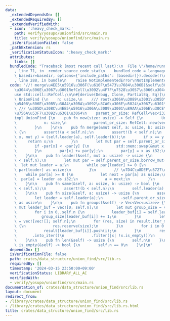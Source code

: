 ```yaml
---
data:
  _extendedDependsOn: []
  _extendedRequiredBy: []
  _extendedVerifiedWith:
  - icon: ':heavy_check_mark:'
    path: verify/yosupo/unionfind/src/main.rs
    title: verify/yosupo/unionfind/src/main.rs
  _isVerificationFailed: false
  _pathExtension: rs
  _verificationStatusIcon: ':heavy_check_mark:'
  attributes:
    links: []
  bundledCode: "Traceback (most recent call last):\n  File \"/home/runner/.local/lib/python3.10/site-packages/onlinejudge_verify/documentation/build.py\"\
    , line 71, in _render_source_code_stat\n    bundled_code = language.bundle(stat.path,\
    \ basedir=basedir, options={'include_paths': [basedir]}).decode()\n  File \"/home/runner/.local/lib/python3.10/site-packages/onlinejudge_verify/languages/rust.py\"\
    , line 288, in bundle\n    raise NotImplementedError\nNotImplementedError\n"
  code: "//! merge\u4EE5\u5916\u306F(\u610F\u5473\u7684\u306B)&self\u306B\u3057\u305F\
    \u3044\u306E\u3067\u3001RefCell\u3092\u4F7F\u7528\u3057\u3066\u3044\u308B\n\n\
    use std::cell::RefCell;\n\n#[derive(Debug, Clone, PartialEq, Eq)]\npub struct\
    \ UnionFind {\n    n: usize,\n    /// root\u306A\u3089\u3001\u305D\u306E\u96C6\
    \u5408\u306E\u30B5\u30A4\u30BA\u3092\u8CA0\u306E\u5024\u3067\u6301\u3064\n   \
    \ /// \u305D\u308C\u4EE5\u5916\u306A\u3089\u3001\u89AA\u306E\u30CE\u30FC\u30C9\
    \u756A\u53F7\u3092\u6301\u3064\n    parent_or_size: RefCell<Vec<i32>>,\n}\n\n\
    impl UnionFind {\n    pub fn new(size: usize) -> Self {\n        UnionFind {\n\
    \            n: size,\n            parent_or_size: RefCell::new(vec![-1; size]),\n\
    \        }\n    }\n\n    pub fn merge(&mut self, a: usize, b: usize) -> usize\
    \ {\n        assert!(a < self.n);\n        assert!(b < self.n);\n        let (mut\
    \ x, mut y) = (self.leader(a), self.leader(b));\n        if x == y {\n       \
    \     return x;\n        }\n        let mut par = self.parent_or_size.borrow_mut();\n\
    \        if -par[x] < -par[y] {\n            std::mem::swap(&mut x, &mut y);\n\
    \        }\n        par[x] += par[y];\n        par[y] = x as i32;\n        x\n\
    \    }\n\n    pub fn leader(&self, mut a: usize) -> usize {\n        assert!(a\
    \ < self.n);\n        let mut par = self.parent_or_size.borrow_mut();\n      \
    \  let mut leader = a;\n        while par[leader] >= 0 {\n            leader =\
    \ par[leader] as usize;\n        }\n        // \u7D4C\u8DEF\u5727\u7E2E\n    \
    \    while par[a] >= 0 {\n            let next = par[a] as usize;\n          \
    \  par[a] = leader as i32;\n            a = next;\n        }\n        leader\n\
    \    }\n\n    pub fn same(&self, a: usize, b: usize) -> bool {\n        assert!(a\
    \ < self.n);\n        assert!(b < self.n);\n        self.leader(a) == self.leader(b)\n\
    \    }\n\n    pub fn size(&self, a: usize) -> usize {\n        assert!(a < self.n);\n\
    \        let leader = self.leader(a);\n        -self.parent_or_size.borrow()[leader]\
    \ as usize\n    }\n\n    pub fn groups(&self) -> Vec<Vec<usize>> {\n        let\
    \ mut leader_buf = vec![0; self.n];\n        let mut group_size = vec![0; self.n];\n\
    \        for i in 0..self.n {\n            leader_buf[i] = self.leader(i);\n \
    \           group_size[leader_buf[i]] += 1;\n        }\n        let mut result\
    \ = vec![vec![]; self.n];\n        for (res, size) in result.iter_mut().zip(group_size)\
    \ {\n            res.reserve(size);\n        }\n        for i in 0..self.n {\n\
    \            result[leader_buf[i]].push(i);\n        }\n        result\n     \
    \       .into_iter()\n            .filter(|x| !x.is_empty())\n            .collect::<Vec<Vec<usize>>>()\n\
    \    }\n\n    pub fn len(&self) -> usize {\n        self.n\n    }\n\n    pub fn\
    \ is_empty(&self) -> bool {\n        self.n == 0\n    }\n}\n"
  dependsOn: []
  isVerificationFile: false
  path: crates/data_structure/union_find/src/lib.rs
  requiredBy: []
  timestamp: '2024-03-15 23:50:00+09:00'
  verificationStatus: LIBRARY_ALL_AC
  verifiedWith:
  - verify/yosupo/unionfind/src/main.rs
documentation_of: crates/data_structure/union_find/src/lib.rs
layout: document
redirect_from:
- /library/crates/data_structure/union_find/src/lib.rs
- /library/crates/data_structure/union_find/src/lib.rs.html
title: crates/data_structure/union_find/src/lib.rs
---
```

